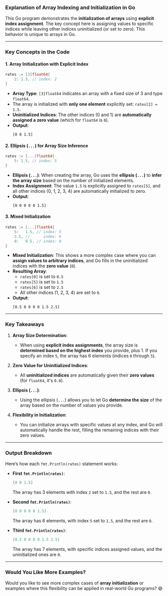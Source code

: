 ### **Explanation of Array Indexing and Initialization in Go**

This Go program demonstrates the **initialization of arrays** using **explicit index assignment**. The key concept here is assigning values to specific indices while leaving other indices uninitialized (or set to zero). This behavior is unique to arrays in Go.

---

### **Key Concepts in the Code**

#### **1. Array Initialization with Explicit Index**
```go
rates := [3]float64{
    2: 1.5, // index: 2
}
```
- **Array Type**: `[3]float64` indicates an array with a fixed size of 3 and type `float64`.
- The array is initialized with **only one element** explicitly set: `rates[2] = 1.5`.
- **Uninitialized Indices**: The other indices (0 and 1) are **automatically assigned a zero value** (which for `float64` is `0`).
- **Output**: 
  ```
  [0 0 1.5]
  ```

#### **2. Ellipsis (`...`) for Array Size Inference**
```go
rates := [...]float64{
    5: 1.5, // index: 5
}
```
- **Ellipsis (`...`)**: When creating the array, Go uses the **ellipsis (`...`)** to **infer the array size** based on the number of initialized elements.
- **Index Assignment**: The value `1.5` is explicitly assigned to `rates[5]`, and all other indices (0, 1, 2, 3, 4) are automatically initialized to zero.
- **Output**: 
  ```
  [0 0 0 0 0 1.5]
  ```

#### **3. Mixed Initialization**
```go
rates := [...]float64{
    5:   1.5, // index: 5
    2.5, //      index: 6
    0:   0.5, // index: 0
}
```
- **Mixed Initialization**: This shows a more complex case where you can **assign values to arbitrary indices**, and Go fills in the uninitialized indices with the **zero value** (`0`).
- **Resulting Array**: 
  - `rates[0]` is set to `0.5`
  - `rates[5]` is set to `1.5`
  - `rates[6]` is set to `2.5`
  - All other indices (1, 2, 3, 4) are set to `0`.
- **Output**:
  ```
  [0.5 0 0 0 0 1.5 2.5]
  ```

---

### **Key Takeaways**

1. **Array Size Determination**: 
   - When using **explicit index assignments**, the array size is **determined based on the highest index** you provide, plus 1. If you specify an index `5`, the array has 6 elements (indices `0` through `5`).

2. **Zero Value for Uninitialized Indices**: 
   - All **uninitialized indices** are automatically given their **zero values** (for `float64`, it's `0.0`).
   
3. **Ellipsis (`...`)**: 
   - Using the ellipsis (`...`) allows you to let Go **determine the size** of the array based on the number of values you provide.

4. **Flexibility in Initialization**: 
   - You can initialize arrays with specific values at any index, and Go will automatically handle the rest, filling the remaining indices with their zero values.

---

### **Output Breakdown**
Here’s how each `fmt.Println(rates)` statement works:

- **First `fmt.Println(rates)`**:
  ```go
  [0 0 1.5]
  ```
  The array has 3 elements with index `2` set to `1.5`, and the rest are `0`.

- **Second `fmt.Println(rates)`**:
  ```go
  [0 0 0 0 0 1.5]
  ```
  The array has 6 elements, with index `5` set to `1.5`, and the rest are `0`.

- **Third `fmt.Println(rates)`**:
  ```go
  [0.5 0 0 0 0 1.5 2.5]
  ```
  The array has 7 elements, with specific indices assigned values, and the uninitialized ones are `0`.

---

### **Would You Like More Examples?**
Would you like to see more complex cases of **array initialization** or examples where this flexibility can be applied in real-world Go programs? 😄